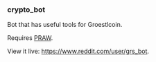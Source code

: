 ### crypto_bot
Bot that has useful tools for Groestlcoin.

Requires <a href="https://praw.readthedocs.org">PRAW</a>.

View it live: https://www.reddit.com/user/grs_bot.
